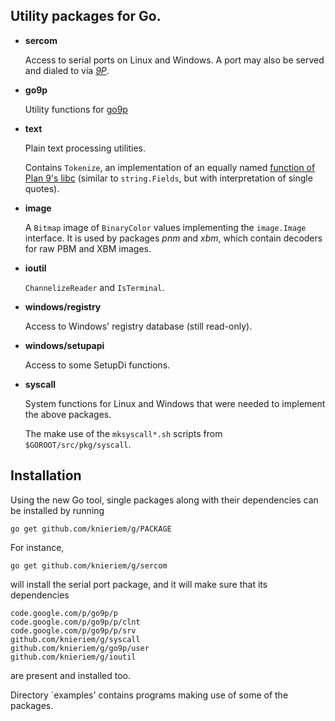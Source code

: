 ## Utility packages for Go.

*	__sercom__

	Access to serial ports on Linux and Windows. A port may
	also be served and dialed to via [*9P*][9P].


*	__go9p__

	Utility functions for [go9p][]


*	__text__

	Plain text processing utilities.

	Contains `Tokenize`, an implementation of an
	equally named [function of Plan 9's libc][tokenize]
	(similar to `string.Fields`, but with interpretation of
	single quotes).

*	__image__

	A `Bitmap` image of `BinaryColor` values implementing the
	`image.Image` interface. It is used by packages *pnm* and *xbm*,
	which contain decoders for raw PBM and XBM images.

*	__ioutil__

	`ChannelizeReader` and `IsTerminal`.

*	__windows/registry__

	Access to Windows' registry database (still read-only). 


*	__windows/setupapi__

	Access to some SetupDi functions. 

*	__syscall__

	System functions for Linux and Windows that were
	needed to implement the above packages.

	The make use of the `mksyscall*.sh` scripts from `$GOROOT/src/pkg/syscall`.

[9P]: http://plan9.bell-labs.com/sys/man/5/INDEX.html
[go9p]: http://code.google.com/p/go9p/
[hg-git]: http://hg-git.github.com/
[tokenize]: http://plan9.bell-labs.com/magic/man2html/2/getfields


## Installation

Using the new Go tool, single packages along with their dependencies
can be installed by running

	go get github.com/knieriem/g/PACKAGE

For instance,

	go get github.com/knieriem/g/sercom

will install the serial port package, and it will make sure that
its dependencies

	code.google.com/p/go9p/p
	code.google.com/p/go9p/p/clnt
	code.google.com/p/go9p/p/srv
	github.com/knieriem/g/syscall
	github.com/knieriem/g/go9p/user
	github.com/knieriem/g/ioutil

are present and installed too.

Directory `examples' contains programs making use of some of the packages.
